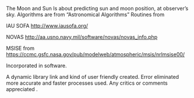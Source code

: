 The Moon and Sun Is about predicting sun and moon position, at observer’s sky. Algorithms are from “Astronomical Algorithms”
Routines from 

IAU SOFA  http://www.iausofa.org/

NOVAS http://aa.usno.navy.mil/software/novas/novas_info.php 

MSISE from https://ccmc.gsfc.nasa.gov/pub/modelweb/atmospheric/msis/nrlmsise00/

Incorporated in software.

A dynamic library link and kind of user friendly created. Error eliminated more accurate and faster processes used.
Any critics or comments appreciated . 


